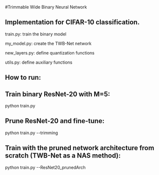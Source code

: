 #Trimmable Wide Binary Neural Network

## Implementation for CIFAR-10 classification.


train.py:     train the binary model 

my_model.py:    create the TWB-Net network

new_layers.py:      define quantization functions

utils.py:  define auxiliary functions

## How to run:

## Train binary ResNet-20 with M=5:
python train.py

## Prune ResNet-20 and fine-tune:
python train.py --trimming

## Train with the pruned network architecture from scratch (TWB-Net as a NAS method):
python train.py --ResNet20_prunedArch

